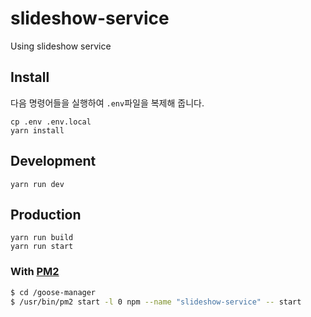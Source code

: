 # slideshow-service

Using slideshow service

## Install

다음 명령어들을 실행하여 `.env`파일을 복제해 줍니다.

```shell
cp .env .env.local
yarn install
```

## Development

```shell
yarn run dev
```

## Production

```shell
yarn run build
yarn run start
```

### With [PM2](http://pm2.keymetrics.io)

```bash
$ cd /goose-manager
$ /usr/bin/pm2 start -l 0 npm --name "slideshow-service" -- start
```
